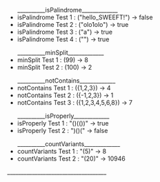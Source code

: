 <ul>__________isPalindrome_____________
  <li>isPalindrome Test 1 : ("hello_SWEEFT!") -> false</li>
<li>isPalindrome Test 2 : ("olo1olo") -> true</li>
<li>isPalindrome Test 3 : ("a") -> true</li>
<li>isPalindrome Test 4 : ("") -> true</li>
</ul>
<ul>__________minSplit_____________
<li>minSplit Test 1 : (99) -> 8</li>
<li>minSplit Test 2 : (100) -> 2</li>
  </ul>
<ul>__________notContains_____________
<li>notContains Test 1 : ({1,2,3}) -> 4</li>
<li>notContains Test 2 : ({-1,2,3}) -> 1</li>
<li>notContains Test 3 : ({1,2,3,4,5,6,8}) -> 7</li></ul>
<ul>__________isProperly_____________
<li>isProperly Test 1 : "()(())" -> true</li>
<li>isProperly Test 2 : ")()(" -> false</li></ul>
<ul>__________countVariants_____________
<li>countVariants Test 1 : "(5)" -> 8</li>
<li>countVariants Test 2 : "(20)" -> 10946</li></ul>
  ____________________________________</ul>
